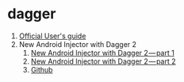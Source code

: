 # dagger

1. [Official User's guide](https://google.github.io/dagger/users-guide)
2. New Android Injector with Dagger 2
   1. [New Android Injector with Dagger 2 — part 1](https://medium.com/@iammert/new-android-injector-with-dagger-2-part-1-8baa60152abe)
   2. [New Android Injector with Dagger 2 — part 2](https://medium.com/@iammert/new-android-injector-with-dagger-2-part-2-4af05fd783d0)
   3. [Github](https://github.com/iammert/dagger-android-injection/tree/master)
